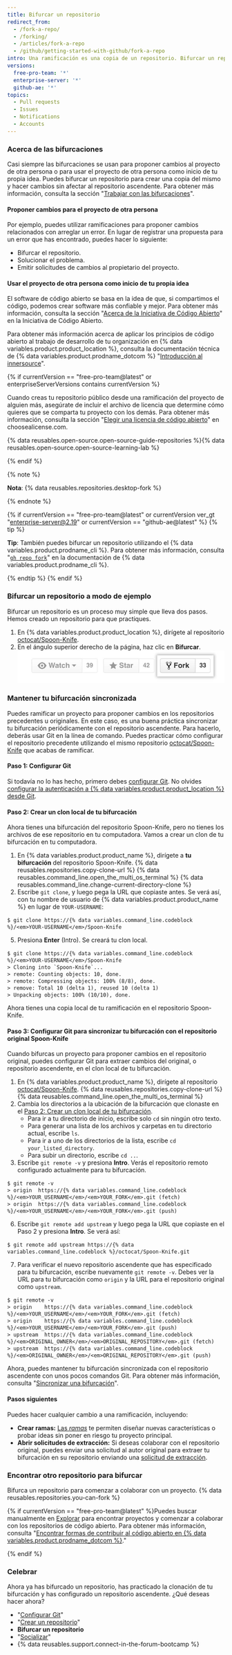 ```yaml
---
title: Bifurcar un repositorio
redirect_from:
  - /fork-a-repo/
  - /forking/
  - /articles/fork-a-repo
  - /github/getting-started-with-github/fork-a-repo
intro: Una ramificación es una copia de un repositorio. Bifurcar un repositorio te permite experimentar libremente con cambios sin afectar el proyecto original.
versions:
  free-pro-team: '*'
  enterprise-server: '*'
  github-ae: '*'
topics:
  - Pull requests
  - Issues
  - Notifications
  - Accounts
---
```


### Acerca de las bifurcaciones

Casi siempre las bifurcaciones se usan para proponer cambios al proyecto de otra persona o para usar el proyecto de otra persona como inicio de tu propia idea. Puedes bifurcar un repositorio para crear una copia del mismo y hacer cambios sin afectar al repositorio ascendente. Para obtener más información, consulta la sección "[Trabajar con las bifurcaciones](/github/collaborating-with-issues-and-pull-requests/working-with-forks)".

#### Proponer cambios para el proyecto de otra persona

Por ejemplo, puedes utilizar ramificaciones para proponer cambios relacionados con arreglar un error. En lugar de registrar una propuesta para un error que has encontrado, puedes hacer lo siguiente:

- Bifurcar el repositorio.
- Solucionar el problema.
- Emitir solicitudes de cambios al propietario del proyecto.

#### Usar el proyecto de otra persona como inicio de tu propia idea

El software de código abierto se basa en la idea de que, si compartimos el código, podemos crear software más confiable y mejor. Para obtener más información, consulta la sección "[Acerca de la Iniciativa de Código Abierto](http://opensource.org/about)" en la Iniciativa de Código Abierto.

Para obtener más información acerca de aplicar los principios de código abierto al trabajo de desarrollo de tu organización en {% data variables.product.product_location %}, consulta la documentación técnica de {% data variables.product.prodname_dotcom %} "[Introducción al innersource](https://resources.github.com/whitepapers/introduction-to-innersource/)".

{% if currentVersion == "free-pro-team@latest" or enterpriseServerVersions contains currentVersion %}

Cuando creas tu repositorio público desde una ramificación del proyecto de alguien más, asegúrate de incluir el archivo de licencia que determine cómo quieres que se comparta tu proyecto con los demás. Para obtener más información, consulta la sección "[Elegir una licencia de código abierto](https://choosealicense.com/)" en choosealicense.com.

{% data reusables.open-source.open-source-guide-repositories %}{% data reusables.open-source.open-source-learning-lab %}

{% endif %}

{% note %}

**Nota**: {% data reusables.repositories.desktop-fork %}

{% endnote %}

{% if currentVersion == "free-pro-team@latest" or currentVersion ver_gt "enterprise-server@2.19" or currentVersion == "github-ae@latest" %}
{% tip %}

**Tip**: También puedes bifurcar un repositorio utilizando el {% data variables.product.prodname_cli %}. Para obtener más información, consulta "[`gh repo fork`](https://cli.github.com/manual/gh_repo_fork)" en la documentación de {% data variables.product.prodname_cli %}.

{% endtip %}
{% endif %}

### Bifurcar un repositorio a modo de ejemplo

Bifurcar un repositorio es un proceso muy simple que lleva dos pasos. Hemos creado un repositorio para que practiques.

1. En {% data variables.product.product_location %}, dirígete al repositorio [octocat/Spoon-Knife](https://github.com/octocat/Spoon-Knife).
2. En el ángulo superior derecho de la página, haz clic en **Bifurcar**. ![Botón Bifurcar](/assets/images/help/repository/fork_button.jpg)

### Mantener tu bifurcación sincronizada

Puedes ramificar un proyecto para proponer cambios en los repositorios precedentes u originales. En este caso, es una buena práctica sincronizar tu bifurcación periódicamente con el repositorio ascendente. Para hacerlo, deberás usar Git en la línea de comando. Puedes practicar cómo configurar el repositorio precedente utilizando el mismo repositorio [octocat/Spoon-Knife](https://github.com/octocat/Spoon-Knife) que acabas de ramificar.

#### Paso 1: Configurar Git

Si todavía no lo has hecho, primero debes [configurar Git](/articles/set-up-git). No olvides [configurar la autenticación a {% data variables.product.product_location %} desde Git](/articles/set-up-git#next-steps-authenticating-with-github-from-git).

#### Paso 2: Crear un clon local de tu bifurcación

Ahora tienes una bifurcación del repositorio Spoon-Knife, pero no tienes los archivos de ese repositorio en tu computadora. Vamos a crear un clon de tu bifurcación en tu computadora.

1. En {% data variables.product.product_name %}, dirígete a **tu bifurcación** del repositorio Spoon-Knife.
{% data reusables.repositories.copy-clone-url %}
{% data reusables.command_line.open_the_multi_os_terminal %}
{% data reusables.command_line.change-current-directory-clone %}
4. Escribe `git clone`, y luego pega la URL que copiaste antes. Se verá así, con tu nombre de usuario de {% data variables.product.product_name %} en lugar de `YOUR-USERNAME`:
  ```shell
  $ git clone https://{% data variables.command_line.codeblock %}/<em>YOUR-USERNAME</em>/Spoon-Knife
  ```

5. Presiona **Enter** (Intro). Se creará tu clon local.
  ```shell
  $ git clone https://{% data variables.command_line.codeblock %}/<em>YOUR-USERNAME</em>/Spoon-Knife
  > Cloning into `Spoon-Knife`...
  > remote: Counting objects: 10, done.
  > remote: Compressing objects: 100% (8/8), done.
  > remove: Total 10 (delta 1), reused 10 (delta 1)
  > Unpacking objects: 100% (10/10), done.
  ```
Ahora tienes una copia local de tu ramificación en el repositorio Spoon-Knife.

#### Paso 3: Configurar Git para sincronizar tu bifurcación con el repositorio original Spoon-Knife

Cuando bifurcas un proyecto para proponer cambios en el repositorio original, puedes configurar Git para extraer cambios del original, o repositorio ascendente, en el clon local de tu bifurcación.

1. En {% data variables.product.product_name %}, dirígete al repositorio [octocat/Spoon-Knife](https://github.com/octocat/Spoon-Knife).
{% data reusables.repositories.copy-clone-url %}
{% data reusables.command_line.open_the_multi_os_terminal %}
4. Cambia los directorios a la ubicación de la bifurcación que clonaste en el [Paso 2: Crear un clon local de tu bifurcación](#step-2-create-a-local-clone-of-your-fork).
    - Para ir a tu directorio de inicio, escribe solo `cd` sin ningún otro texto.
    - Para generar una lista de los archivos y carpetas en tu directorio actual, escribe `ls`.
    - Para ir a uno de los directorios de la lista, escribe `cd your_listed_directory`.
    - Para subir un directorio, escribe `cd ..`.
5. Escribe `git remote -v` y presiona **Intro**. Verás el repositorio remoto configurado actualmente para tu bifurcación.
  ```shell
  $ git remote -v
  > origin  https://{% data variables.command_line.codeblock %}/<em>YOUR_USERNAME</em>/<em>YOUR_FORK</em>.git (fetch)
  > origin  https://{% data variables.command_line.codeblock %}/<em>YOUR_USERNAME</em>/<em>YOUR_FORK</em>.git (push)
  ```

6. Escribe `git remote add upstream` y luego pega la URL que copiaste en el Paso 2 y presiona **Intro**. Se verá así:
  ```shell
  $ git remote add upstream https://{% data variables.command_line.codeblock %}/octocat/Spoon-Knife.git
  ```

7. Para verificar el nuevo repositorio ascendente que has especificado para tu bifurcación, escribe nuevamente `git remote -v`. Debes ver la URL para tu bifurcación como `origin` y la URL para el repositorio original como `upstream`.
  ```shell
  $ git remote -v
  > origin    https://{% data variables.command_line.codeblock %}/<em>YOUR_USERNAME</em>/<em>YOUR_FORK</em>.git (fetch)
  > origin    https://{% data variables.command_line.codeblock %}/<em>YOUR_USERNAME</em>/<em>YOUR_FORK</em>.git (push)
  > upstream  https://{% data variables.command_line.codeblock %}/<em>ORIGINAL_OWNER</em>/<em>ORIGINAL_REPOSITORY</em>.git (fetch)
  > upstream  https://{% data variables.command_line.codeblock %}/<em>ORIGINAL_OWNER</em>/<em>ORIGINAL_REPOSITORY</em>.git (push)
  ```

Ahora, puedes mantener tu bifurcación sincronizada con el repositorio ascendente con unos pocos comandos Git. Para obtener más información, consulta "[Sincronizar una bifurcación](/articles/syncing-a-fork)".

#### Pasos siguientes

Puedes hacer cualquier cambio a una ramificación, incluyendo:

- **Crear ramas:** [Las *ramas*](/articles/creating-and-deleting-branches-within-your-repository/) te permiten diseñar nuevas características o probar ideas sin poner en riesgo tu proyecto principal.
- **Abrir solicitudes de extracción:** Si deseas colaborar con el repositorio original, puedes enviar una solicitud al autor original para extraer tu bifurcación en su repositorio enviando una [solicitud de extracción](/articles/about-pull-requests).

### Encontrar otro repositorio para bifurcar
Bifurca un repositorio para comenzar a colaborar con un proyecto. {% data reusables.repositories.you-can-fork %}

{% if currentVersion == "free-pro-team@latest" %}Puedes buscar manualmente en [Explorar](https://github.com/explore) para encontrar proyectos y comenzar a colaborar con los repositorios de código abierto. Para obtener más información, consulta "[Encontrar formas de contribuir al código abierto en {% data variables.product.prodname_dotcom %}](/github/getting-started-with-github/finding-ways-to-contribute-to-open-source-on-github)."

{% endif %}

### Celebrar

Ahora ya has bifurcado un repositorio, has practicado la clonación de tu bifurcación y has configurado un repositorio ascendente. ¿Qué deseas hacer ahora?

- "[Configurar Git](/articles/set-up-git)"
- "[Crear un repositorio](/articles/create-a-repo)"
- **Bifurcar un repositorio**
- "[Socializar](/articles/be-social)"
- {% data reusables.support.connect-in-the-forum-bootcamp %}
